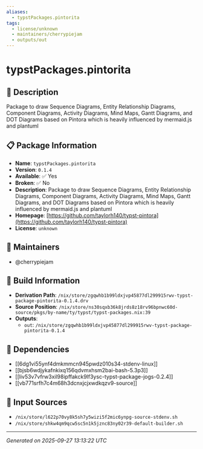 ```yaml
---
aliases:
  - typstPackages.pintorita
tags:
  - license/unknown
  - maintainers/cherrypiejam
  - outputs/out
---
```


# typstPackages.pintorita

## 📝 Description

Package to draw Sequence Diagrams, Entity Relationship Diagrams, Component Diagrams, Activity Diagrams, Mind Maps, Gantt Diagrams, and DOT Diagrams based on Pintora which is heavily influenced by mermaid.js and plantuml

## 📋 Package Information

- **Name**: `typstPackages.pintorita`
- **Version**: `0.1.4`
- **Available**: ✅ Yes
- **Broken**: ✅ No
- **Description**: Package to draw Sequence Diagrams, Entity Relationship Diagrams, Component Diagrams, Activity Diagrams, Mind Maps, Gantt Diagrams, and DOT Diagrams based on Pintora which is heavily influenced by mermaid.js and plantuml
- **Homepage**: [https://github.com/taylorh140/typst-pintora](https://github.com/taylorh140/typst-pintora)
- **License**: `unknown`
## 👥 Maintainers

- @cherrypiejam


## 🔧 Build Information

- **Derivation Path**: `/nix/store/zgqwhb1b99ldxjvp45877dl299915rwv-typst-package-pintorita-0.1.4.drv`
- **Source Position**: `/nix/store/ns30sqxb36k8jrds8z18rv96bpnwc60d-source/pkgs/by-name/ty/typst/typst-packages.nix:39`
- **Outputs**:
  - `out`:  `/nix/store/zgqwhb1b99ldxjvp45877dl299915rwv-typst-package-pintorita-0.1.4`

## 🔗 Dependencies

- [[6dg1vi55ynf4dmkmmcn945pwdz010s34-stdenv-linux]]
- [[bjsb6wdjykafnkixq156qdvmxhsm2bai-bash-5.3p3]]
- [[liv53v7vfrw3xil98ipffakck9lf3ysc-typst-package-jogs-0.2.4]]
- [[vb771srfh7c4m68h3dcnxjcjxwdkqzv9-source]]

## 📁 Input Sources

- `/nix/store/l622p70vy8k5sh7y5wizi5f2mic6ynpg-source-stdenv.sh`
- `/nix/store/shkw4qm9qcw5sc5n1k5jznc83ny02r39-default-builder.sh`

---
*Generated on 2025-09-27 13:13:22 UTC*
